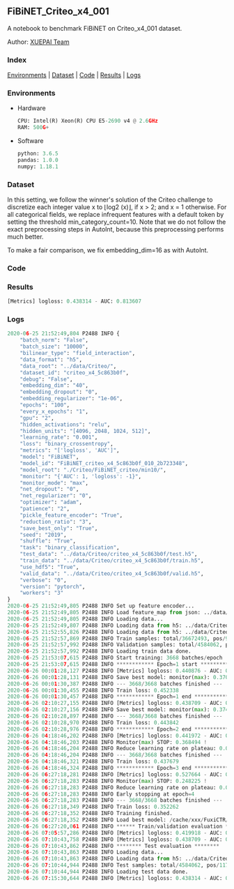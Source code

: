 ## FiBiNET_Criteo_x4_001

A notebook to benchmark FiBiNET on Criteo_x4_001 dataset.

Author: [XUEPAI Team](https://github.com/xue-pai)


### Index
[Environments](#Environments) | [Dataset](#Dataset) | [Code](#Code) | [Results](#Results) | [Logs](#Logs)

### Environments
+ Hardware

  ```python
  CPU: Intel(R) Xeon(R) CPU E5-2690 v4 @ 2.6GHz
  RAM: 500G+
  ```
+ Software

  ```python
  python: 3.6.5
  pandas: 1.0.0
  numpy: 1.18.1
  ```

### Dataset
In this setting, we follow the winner's solution of the Criteo challenge to discretize each integer value x to ⌊log2 (x)⌋, if x > 2; and x = 1 otherwise. For all categorical fields, we replace infrequent features with a default <OOV> token by setting the threshold min_category_count=10. Note that we do not follow the exact preprocessing steps in AutoInt, because this preprocessing performs much better.

To make a fair comparison, we fix embedding_dim=16 as with AutoInt.
### Code




### Results
```python
[Metrics] logloss: 0.438314 - AUC: 0.813607
```


### Logs
```python
2020-06-25 21:52:49,804 P2488 INFO {
    "batch_norm": "False",
    "batch_size": "10000",
    "bilinear_type": "field_interaction",
    "data_format": "h5",
    "data_root": "../data/Criteo/",
    "dataset_id": "criteo_x4_5c863b0f",
    "debug": "False",
    "embedding_dim": "40",
    "embedding_dropout": "0",
    "embedding_regularizer": "1e-06",
    "epochs": "100",
    "every_x_epochs": "1",
    "gpu": "2",
    "hidden_activations": "relu",
    "hidden_units": "[4096, 2048, 1024, 512]",
    "learning_rate": "0.001",
    "loss": "binary_crossentropy",
    "metrics": "['logloss', 'AUC']",
    "model": "FiBiNET",
    "model_id": "FiBiNET_criteo_x4_5c863b0f_010_2b723348",
    "model_root": "./Criteo/FiBiNET_criteo/min10/",
    "monitor": "{'AUC': 1, 'logloss': -1}",
    "monitor_mode": "max",
    "net_dropout": "0",
    "net_regularizer": "0",
    "optimizer": "adam",
    "patience": "2",
    "pickle_feature_encoder": "True",
    "reduction_ratio": "3",
    "save_best_only": "True",
    "seed": "2019",
    "shuffle": "True",
    "task": "binary_classification",
    "test_data": "../data/Criteo/criteo_x4_5c863b0f/test.h5",
    "train_data": "../data/Criteo/criteo_x4_5c863b0f/train.h5",
    "use_hdf5": "True",
    "valid_data": "../data/Criteo/criteo_x4_5c863b0f/valid.h5",
    "verbose": "0",
    "version": "pytorch",
    "workers": "3"
}
2020-06-25 21:52:49,805 P2488 INFO Set up feature encoder...
2020-06-25 21:52:49,805 P2488 INFO Load feature_map from json: ../data/Criteo/criteo_x4_5c863b0f/feature_map.json
2020-06-25 21:52:49,805 P2488 INFO Loading data...
2020-06-25 21:52:49,807 P2488 INFO Loading data from h5: ../data/Criteo/criteo_x4_5c863b0f/train.h5
2020-06-25 21:52:55,826 P2488 INFO Loading data from h5: ../data/Criteo/criteo_x4_5c863b0f/valid.h5
2020-06-25 21:52:57,869 P2488 INFO Train samples: total/36672493, pos/9396350, neg/27276143, ratio/25.62%
2020-06-25 21:52:57,992 P2488 INFO Validation samples: total/4584062, pos/1174544, neg/3409518, ratio/25.62%
2020-06-25 21:52:57,992 P2488 INFO Loading train data done.
2020-06-25 21:53:07,615 P2488 INFO Start training: 3668 batches/epoch
2020-06-25 21:53:07,615 P2488 INFO ************ Epoch=1 start ************
2020-06-26 00:01:28,127 P2488 INFO [Metrics] logloss: 0.440876 - AUC: 0.811099
2020-06-26 00:01:28,131 P2488 INFO Save best model: monitor(max): 0.370223
2020-06-26 00:01:30,387 P2488 INFO --- 3668/3668 batches finished ---
2020-06-26 00:01:30,455 P2488 INFO Train loss: 0.452338
2020-06-26 00:01:30,457 P2488 INFO ************ Epoch=1 end ************
2020-06-26 02:10:27,155 P2488 INFO [Metrics] logloss: 0.438709 - AUC: 0.813169
2020-06-26 02:10:27,156 P2488 INFO Save best model: monitor(max): 0.374460
2020-06-26 02:10:28,897 P2488 INFO --- 3668/3668 batches finished ---
2020-06-26 02:10:28,970 P2488 INFO Train loss: 0.443842
2020-06-26 02:10:28,976 P2488 INFO ************ Epoch=2 end ************
2020-06-26 04:18:46,202 P2488 INFO [Metrics] logloss: 0.441972 - AUC: 0.810466
2020-06-26 04:18:46,203 P2488 INFO Monitor(max) STOP: 0.368494 !
2020-06-26 04:18:46,204 P2488 INFO Reduce learning rate on plateau: 0.000100
2020-06-26 04:18:46,204 P2488 INFO --- 3668/3668 batches finished ---
2020-06-26 04:18:46,321 P2488 INFO Train loss: 0.437679
2020-06-26 04:18:46,324 P2488 INFO ************ Epoch=3 end ************
2020-06-26 06:27:18,281 P2488 INFO [Metrics] logloss: 0.527664 - AUC: 0.775889
2020-06-26 06:27:18,283 P2488 INFO Monitor(max) STOP: 0.248225 !
2020-06-26 06:27:18,283 P2488 INFO Reduce learning rate on plateau: 0.000010
2020-06-26 06:27:18,283 P2488 INFO Early stopping at epoch=4
2020-06-26 06:27:18,283 P2488 INFO --- 3668/3668 batches finished ---
2020-06-26 06:27:18,349 P2488 INFO Train loss: 0.352262
2020-06-26 06:27:18,352 P2488 INFO Training finished.
2020-06-26 06:27:18,352 P2488 INFO Load best model: /cache/xxx/FuxiCTR/benchmarks/Criteo/FiBiNET_criteo/min10/criteo_x4_5c863b0f/FiBiNET_criteo_x4_5c863b0f_010_2b723348_model.ckpt
2020-06-26 06:27:20,061 P2488 INFO ****** Train/validation evaluation ******
2020-06-26 07:05:57,286 P2488 INFO [Metrics] logloss: 0.419918 - AUC: 0.833587
2020-06-26 07:10:43,758 P2488 INFO [Metrics] logloss: 0.438709 - AUC: 0.813169
2020-06-26 07:10:43,862 P2488 INFO ******** Test evaluation ********
2020-06-26 07:10:43,863 P2488 INFO Loading data...
2020-06-26 07:10:43,863 P2488 INFO Loading data from h5: ../data/Criteo/criteo_x4_5c863b0f/test.h5
2020-06-26 07:10:44,944 P2488 INFO Test samples: total/4584062, pos/1174544, neg/3409518, ratio/25.62%
2020-06-26 07:10:44,944 P2488 INFO Loading test data done.
2020-06-26 07:15:30,644 P2488 INFO [Metrics] logloss: 0.438314 - AUC: 0.813607

```